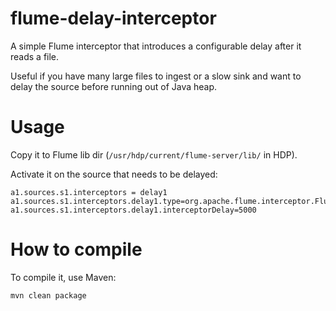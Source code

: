 flume-delay-interceptor
=================

A simple Flume interceptor that introduces a configurable delay after it reads a file.

Useful if you have many large files to ingest or a slow sink and want to delay the source before running out of Java heap.


# Usage
Copy it to Flume lib dir (`/usr/hdp/current/flume-server/lib/` in HDP).

Activate it on the source that needs to be delayed:

```
a1.sources.s1.interceptors = delay1
a1.sources.s1.interceptors.delay1.type=org.apache.flume.interceptor.FlumeDelayInterceptor$Builder
a1.sources.s1.interceptors.delay1.interceptorDelay=5000
```


# How to compile
To compile it, use Maven:

```
mvn clean package
```
